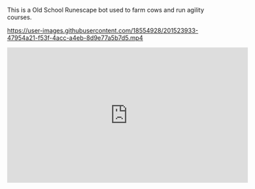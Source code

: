 This is a Old School Runescape bot used to farm cows and run agility courses.

https://user-images.githubusercontent.com/18554928/201523933-47954a21-f53f-4acc-a4eb-8d9e77a5b7d5.mp4

<iframe width="560" height="315" src="https://www.youtube.com/embed/kNOEWbzpY90" title="YouTube video player" frameborder="0" allow="accelerometer; autoplay; clipboard-write; encrypted-media; gyroscope; picture-in-picture" allowfullscreen></iframe>

